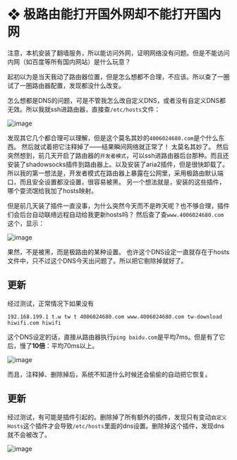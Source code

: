 # ❖ 极路由能打开国外网却不能打开国内网

注意，本机安装了翻墙服务，所以能访问外网，证明网络没有问题。但是不能访问内网（如百度等所有国内网站）是什么玩意？

起初以为是当天我动了路由器位置，但是怎么想都不合理，不应该。所以查了一圈试了一圈路由器配置，发现都没什么改变。

怎么想都是DNS的问题，可是不管我怎么改自定义DNS，或者没有自定义DNS都无效。所以我就ssh进路由器，直接查`/etc/hosts`文件：

![image](https://user-images.githubusercontent.com/14041622/45920324-fce4d700-bed4-11e8-9191-7da0d6a9e2b0.png)

发现其它几个都合理可以理解，但是这个莫名其妙的`4006024680.com`是个什么东西。
然后就试着把它注释掉了——结果瞬间网络就正常了！
太莫名其妙了。
然后突然想到，前几天开启了路由器的`开发者模式`，可以ssh进路由器后台那种。而且还安装了shadowsocks插件到路由器上。以及安装了aria2插件，但是很快卸载了。
所以我的第一想法是，开发者模式在路由器上暴露在公网里，采用极路由默认端口，而且安全设置都没设置，很容易被黑。
另一个想法就是，安装的这些插件，哪个耍流氓给我加了hosts映射。

但是前几天装了插件一直没事，为什么突然今天而不是昨天呢？也不够合理，插件们会后台自动联络远程自动给我更新hosts吗？
然后查了查`www.4006024680.com`这个，显示：

![image](https://user-images.githubusercontent.com/14041622/45920361-87c5d180-bed5-11e8-98e0-568aab03ac8f.png)

果然，不是被黑，而是极路由的某种设置。
也许这个DNS设定一直就存在于hosts文件中，只不过这个DNS今天出问题了。所以把它剔除掉就好了。


## 更新
经过测试，正常情况下如果没有
```
192.168.199.1 t.w tw t 4006024680.com www.4006024680.com tw-download hiwifi.com hiwifi
```
这个DNS设定的话，直接从路由器执行`ping baidu.com`是平均7ms。但是有了它后，慢了**10倍**：平均70ms以上。

![image](https://user-images.githubusercontent.com/14041622/45923718-1b23f480-bf20-11e8-9d3c-3dd662f45afa.png)


而且，注释掉、删除掉后，系统不知道什么时候还会偷偷的自动把它恢复。

## 更新
经过测试，有可能是插件引起的。删除掉了所有额外的插件，发现只有变动`自定义Hosts`这个插件才会导致`/etc/hosts`里面的dns设置。删除掉这个插件，发现dns就不会被改了。

![image](https://user-images.githubusercontent.com/14041622/45946422-6e32a000-c023-11e8-925d-b31bb2a9d2c2.png)

